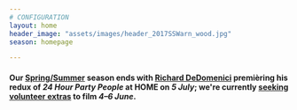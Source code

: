 ```yaml
---
# CONFIGURATION
layout: home
header_image: "assets/images/header_2017SSWarn_wood.jpg"
season: homepage

---
```

#### Our [Spring/Summer](/current/2017-springsummer) season ends with [Richard DeDomenici](/current/2017-springsummer/redux) premièring his redux of *24 Hour Party People* at HOME on *5 July*; we're currently <a href="http://homemcr.org/opportunity/fancy-being-an-extra-in-24-hour-party-people-redux" target="_blank">seeking volunteer extras</a> to film *4–6 June*.

